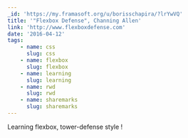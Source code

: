 ```yaml
---
_id: 'https://my.framasoft.org/u/borisschapira/?lrYwVQ'
title: '"Flexbox Defense", Channing Allen'
link: 'http://www.flexboxdefense.com'
date: '2016-04-12'
tags:
    - name: css
      slug: css
    - name: flexbox
      slug: flexbox
    - name: learning
      slug: learning
    - name: rwd
      slug: rwd
    - name: sharemarks
      slug: sharemarks
---
```


<div class="markdown"><p>Learning flexbox, tower-defense style !
</p></div>
